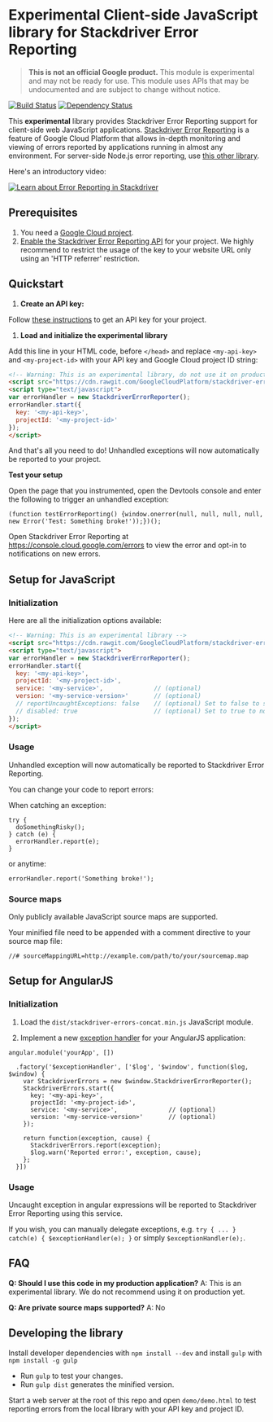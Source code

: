 # Experimental Client-side JavaScript library for Stackdriver Error Reporting

> **This is not an official Google product.** This module is experimental and may not be ready for use.
> This module uses APIs that may be undocumented and are subject to change without notice.

[![Build Status](https://travis-ci.org/GoogleCloudPlatform/stackdriver-errors-js.svg?branch=master)](https://travis-ci.org/GoogleCloudPlatform/stackdriver-errors-js)
[![Dependency Status](https://david-dm.org/GoogleCloudPlatform/stackdriver-errors-js.svg)](https://david-dm.org/GoogleCloudPlatform/stackdriver-errors-js)

This **experimental** library provides Stackdriver Error Reporting support for client-side web JavaScript applications.
[Stackdriver Error Reporting](https://cloud.google.com/error-reporting/) is a feature of Google Cloud Platform that allows in-depth monitoring and viewing of errors reported by applications running in almost any environment. For server-side Node.js error reporting, use [this other library](https://github.com/GoogleCloudPlatform/cloud-errors-nodejs).

Here's an introductory video:

[![Learn about Error Reporting in Stackdriver](https://img.youtube.com/vi/cVpWVD75Hs8/0.jpg)](https://www.youtube.com/watch?v=cVpWVD75Hs8)

## Prerequisites

1. You need a [Google Cloud project](https://console.cloud.google.com).
1. [Enable the Stackdriver Error Reporting API](https://console.cloud.google.com/apis/api/clouderrorreporting.googleapis.com/overview) for your project. We highly recommend to restrict the usage of the key to your website URL only using an 'HTTP referrer' restriction.

## Quickstart

1. **Create an API key:**

  Follow [these instructions](https://support.google.com/cloud/answer/6158862) to get an API key for your project.

1. **Load and initialize the experimental library**

  Add this line in your HTML code, before `</head>` and replace `<my-api-key>` and `<my-project-id>` with your API key and Google Cloud project ID string:

```HTML
<!-- Warning: This is an experimental library, do not use it on production environments -->
<script src="https://cdn.rawgit.com/GoogleCloudPlatform/stackdriver-errors-js/v0.0.4/dist/stackdriver-errors-concat.min.js"></script>
<script type="text/javascript">
var errorHandler = new StackdriverErrorReporter();
errorHandler.start({
  key: '<my-api-key>',
  projectId: '<my-project-id>'
});
</script>
```


And that's all you need to do! Unhandled exceptions will now automatically be reported to your project.

**Test your setup**

Open the page that you instrumented, open the Devtools console and enter the following to trigger an unhandled exception:

```JS
(function testErrorReporting() {window.onerror(null, null, null, null, new Error('Test: Something broke!'));})();
```

  Open Stackdriver Error Reporting at https://console.cloud.google.com/errors to view the error and opt-in to notifications on new errors.


## Setup for JavaScript

### Initialization

Here are all the initialization options available:

```HTML
<!-- Warning: This is an experimental library -->
<script src="https://cdn.rawgit.com/GoogleCloudPlatform/stackdriver-errors-js/v0.0.4/dist/stackdriver-errors-concat.min.js"></script>
<script type="text/javascript">
var errorHandler = new StackdriverErrorReporter();
errorHandler.start({
  key: '<my-api-key>',
  projectId: '<my-project-id>',
  service: '<my-service>',              // (optional)
  version: '<my-service-version>'       // (optional)
  // reportUncaughtExceptions: false    // (optional) Set to false to stop reporting unhandled exceptions.
  // disabled: true                     // (optional) Set to true to not report errors when calling report(), this can be used when developping locally.
});
</script>
```

### Usage

Unhandled exception will now automatically be reported to Stackdriver Error Reporting.

You can change your code to report errors:

When catching an exception:

```JS
try {
  doSomethingRisky();
} catch (e) {
  errorHandler.report(e);
}
```

or anytime:

```JS
errorHandler.report('Something broke!');
```

### Source maps

Only publicly available JavaScript source maps are supported.

Your minified file need to be appended with a comment directive to your source map file:
```JS
//# sourceMappingURL=http://example.com/path/to/your/sourcemap.map
```


## Setup for AngularJS

### Initialization

1. Load the `dist/stackdriver-errors-concat.min.js` JavaScript module.

2. Implement a new [exception handler](https://docs.angularjs.org/api/ng/service/$exceptionHandler) for your AngularJS application:

```JS
angular.module('yourApp', [])

  .factory('$exceptionHandler', ['$log', '$window', function($log, $window) {
    var StackdriverErrors = new $window.StackdriverErrorReporter();
    StackdriverErrors.start({
      key: '<my-api-key>',
      projectId: '<my-project-id>',
      service: '<my-service>',              // (optional)
      version: '<my-service-version>'       // (optional)
    });

    return function(exception, cause) {
      StackdriverErrors.report(exception);
      $log.warn('Reported error:', exception, cause);
    };
  }])
```

### Usage

Uncaught exception in angular expressions will be reported to Stackdriver Error Reporting using this service.

If you wish, you can manually delegate exceptions, e.g. `try { ... } catch(e) { $exceptionHandler(e); }` or simply `$exceptionHandler(e);`.



## FAQ

**Q: Should I use this code in my production application?** A: This is an experimental library. We do not recommend using it on production yet.

**Q: Are private source maps supported?** A: No

## Developing the library

Install developer dependencies with `npm install --dev` and install `gulp` with `npm install -g gulp`

* Run `gulp` to test your changes.
* Run `gulp dist` generates the minified version.

Start a web server at the root of this repo and open `demo/demo.html` to test reporting errors from the local library with your API key and project ID.
